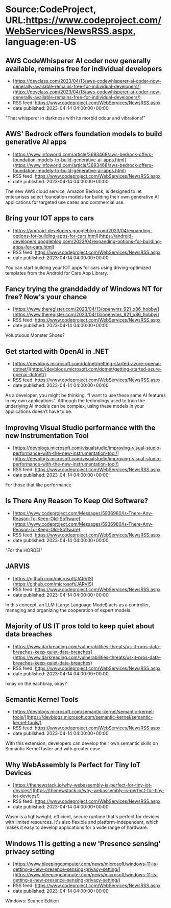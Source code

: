 # Source:CodeProject, URL:https://www.codeproject.com/WebServices/NewsRSS.aspx, language:en-US

## AWS CodeWhisperer AI coder now generally available, remains free for individual developers
 - [https://devclass.com/2023/04/13/aws-codewhisperer-ai-coder-now-generally-available-remains-free-for-individual-developers/](https://devclass.com/2023/04/13/aws-codewhisperer-ai-coder-now-generally-available-remains-free-for-individual-developers/)
 - RSS feed: https://www.codeproject.com/WebServices/NewsRSS.aspx
 - date published: 2023-04-14 04:00:00+00:00

"That whisperer in darkness with its morbid odour and vibrations!"

## AWS' Bedrock offers foundation models to build generative AI apps
 - [https://www.infoworld.com/article/3693468/aws-bedrock-offers-foundation-models-to-build-generative-ai-apps.html](https://www.infoworld.com/article/3693468/aws-bedrock-offers-foundation-models-to-build-generative-ai-apps.html)
 - RSS feed: https://www.codeproject.com/WebServices/NewsRSS.aspx
 - date published: 2023-04-14 04:00:00+00:00

The new AWS cloud service, Amazon Bedrock, is designed to let enterprises select foundation models for building their own generative AI applications for targeted use cases and commercial use.

## Bring your IOT apps to cars
 - [https://android-developers.googleblog.com/2023/04/expanding-options-for-building-apps-for-cars.html](https://android-developers.googleblog.com/2023/04/expanding-options-for-building-apps-for-cars.html)
 - RSS feed: https://www.codeproject.com/WebServices/NewsRSS.aspx
 - date published: 2023-04-14 04:00:00+00:00

You can start building your IOT apps for cars using driving-optimized templates from the Android for Cars App Library.

## Fancy trying the granddaddy of Windows NT for free? Now's your chance
 - [https://www.theregister.com/2023/04/13/openvms_921_x86_hobby/](https://www.theregister.com/2023/04/13/openvms_921_x86_hobby/)
 - RSS feed: https://www.codeproject.com/WebServices/NewsRSS.aspx
 - date published: 2023-04-14 04:00:00+00:00

Voluptuous Monster Shoes?

## Get started with OpenAI in .NET
 - [https://devblogs.microsoft.com/dotnet/getting-started-azure-openai-dotnet/](https://devblogs.microsoft.com/dotnet/getting-started-azure-openai-dotnet/)
 - RSS feed: https://www.codeproject.com/WebServices/NewsRSS.aspx
 - date published: 2023-04-14 04:00:00+00:00

As a developer, you might be thinking, “I want to use these same AI features in my own applications”. Although the technology used to train the underlying AI models can be complex, using these models in your applications doesn’t have to be.

## Improving Visual Studio performance with the new Instrumentation Tool
 - [https://devblogs.microsoft.com/visualstudio/improving-visual-studio-performance-with-the-new-instrumentation-tool/](https://devblogs.microsoft.com/visualstudio/improving-visual-studio-performance-with-the-new-instrumentation-tool/)
 - RSS feed: https://www.codeproject.com/WebServices/NewsRSS.aspx
 - date published: 2023-04-14 04:00:00+00:00

For those that like performance

## Is There Any Reason To Keep Old Software?
 - [https://www.codeproject.com/Messages/5936980/Is-There-Any-Reason-To-Keep-Old-Software](https://www.codeproject.com/Messages/5936980/Is-There-Any-Reason-To-Keep-Old-Software)
 - RSS feed: https://www.codeproject.com/WebServices/NewsRSS.aspx
 - date published: 2023-04-14 04:00:00+00:00

"For the HORDE!"

## JARVIS
 - [https://github.com/microsoft/JARVIS](https://github.com/microsoft/JARVIS)
 - RSS feed: https://www.codeproject.com/WebServices/NewsRSS.aspx
 - date published: 2023-04-14 04:00:00+00:00

In this concept, an LLM (Large Language Model) acts as a controller, managing and organizing the cooperation of expert models.

## Majority of US IT pros told to keep quiet about data breaches
 - [https://www.darkreading.com/vulnerabilities-threats/us-it-pros-data-breaches-keep-quiet-data-breaches](https://www.darkreading.com/vulnerabilities-threats/us-it-pros-data-breaches-keep-quiet-data-breaches)
 - RSS feed: https://www.codeproject.com/WebServices/NewsRSS.aspx
 - date published: 2023-04-14 04:00:00+00:00

Ixnay on the eachbray, okay?

## Semantic Kernel Tools
 - [https://devblogs.microsoft.com/semantic-kernel/semantic-kernel-tools/](https://devblogs.microsoft.com/semantic-kernel/semantic-kernel-tools/)
 - RSS feed: https://www.codeproject.com/WebServices/NewsRSS.aspx
 - date published: 2023-04-14 04:00:00+00:00

With this extension, developers can develop their own semantic skills on Semantic Kernel faster and with greater ease.

## Why WebAssembly Is Perfect for Tiny IoT Devices
 - [https://thenewstack.io/why-webassembly-is-perfect-for-tiny-iot-devices/](https://thenewstack.io/why-webassembly-is-perfect-for-tiny-iot-devices/)
 - RSS feed: https://www.codeproject.com/WebServices/NewsRSS.aspx
 - date published: 2023-04-14 04:00:00+00:00

Wasm is a lightweight, efficient, secure runtime that's perfect for devices with limited resources. It's also flexible and platform-independent, which makes it easy to develop applications for a wide range of hardware.

## Windows 11 is getting a new 'Presence sensing' privacy setting
 - [https://www.bleepingcomputer.com/news/microsoft/windows-11-is-getting-a-new-presence-sensing-privacy-setting/](https://www.bleepingcomputer.com/news/microsoft/windows-11-is-getting-a-new-presence-sensing-privacy-setting/)
 - RSS feed: https://www.codeproject.com/WebServices/NewsRSS.aspx
 - date published: 2023-04-14 04:00:00+00:00

Windows: Seance Edition

